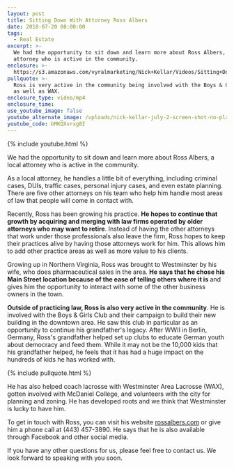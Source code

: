 ```yaml
---
layout: post
title: Sitting Down With Attorney Ross Albers
date: 2018-07-20 00:00:00
tags:
  - Real Estate
excerpt: >-
  We had the opportunity to sit down and learn more about Ross Albers, a local
  attorney who is active in the community.
enclosure: >-
  https://s3.amazonaws.com/vyralmarketing/Nick+Kellar/Videos/Sitting+Down+With+Attorney+Ross+Albers.mp4
pullquote: >-
  Ross is very active in the community being involved with the Boys & Girls Club
  as well as WAX.
enclosure_type: video/mp4
enclosure_time:
use_youtube_image: false
youtube_alternate_image: /uploads/nick-kellar-july-2-screen-shot-no-play.jpg
youtube_code: bMKQXvrxg8I
---
```


{% include youtube.html %}

We had the opportunity to sit down and learn more about Ross Albers, a local attorney who is active in the community.

As a local attorney, he handles a little bit of everything, including criminal cases, DUIs, traffic cases, personal injury cases, and even estate planning. There are five other attorneys on his team who help him handle most areas of law that people will come in contact with.

Recently, Ross has been growing his practice. **He hopes to continue that growth by acquiring and merging with law firms operated by older attorneys who may want to retire**. Instead of having the other attorneys that work under those professionals also leave the firm, Ross hopes to keep their practices alive by having those attorneys work for him. This allows him to add other practice areas as well as more value to his clients.

Growing up in Northern Virginia, Ross was brought to Westminster by his wife, who does pharmaceutical sales in the area. **He says that he chose his Main Street location because of the ease of telling others where it is** and gives him the opportunity to interact with some of the other business owners in the town.

**Outside of practicing law, Ross is also very active in the community**. He is involved with the Boys & Girls Club and their campaign to build their new building in the downtown area. He saw this club in particular as an opportunity to continue his grandfather's legacy. After WWII in Berlin, Germany, Ross's grandfather helped set up clubs to educate German youth about democracy and feed them. While it may not be the 10,000 kids that his grandfather helped, he feels that it has had a huge impact on the hundreds of kids he has worked with.

{% include pullquote.html %}

He has also helped coach lacrosse with Westminster Area Lacrosse (WAX), gotten involved with McDaniel College, and volunteers with the city for planning and zoning. He has developed roots and we think that Westminster is lucky to have him.

To get in touch with Ross, you can visit his website [rossalbers.com](https://www.rossalbers.com/) or give him a phone call at (443) 457-3890. He says that he is also available through Facebook and other social media.

If you have any other questions for us, please feel free to contact us. We look forward to speaking with you soon.